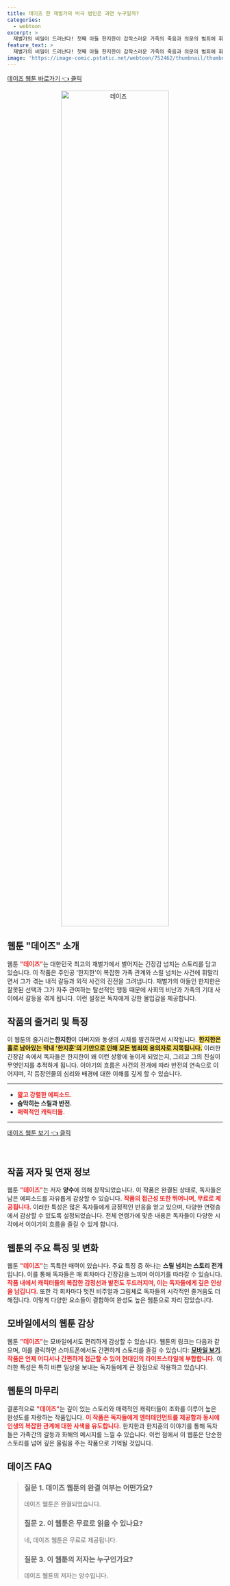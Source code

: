 ```yaml
---
title: 데이즈 한 재벌가의 비극 범인은 과연 누구일까?
categories:
  - webtoon
excerpt: >
  재벌가의 비밀이 드러난다! 첫째 아들 한지한이 갑작스러운 가족의 죽음과 의문의 범죄에 휘말리며 펼쳐지는 긴장감 넘치는 이야기. 진실을 추적하는 그의 운명을 따라가 보세요!
feature_text: >
  재벌가의 비밀이 드러난다! 첫째 아들 한지한이 갑작스러운 가족의 죽음과 의문의 범죄에 휘말리며 펼쳐지는 긴장감 넘치는 이야기. 진실을 추적하는 그의 운명을 따라가 보세요!
image: 'https://image-comic.pstatic.net/webtoon/752462/thumbnail/thumbnail_IMAG21_7293640310992757857.jpg'
---
```


<p><a class="modoo-button" href="https://comic.naver.com/webtoon/list?titleId=752462" rel="nofollow noopener">데이즈 웹툰 바로가기 👈 클릭</a></p>
<figure class="image" style="width: 50%; height: 50%; text-align: center; margin: auto;"><img alt="데이즈" src="https://image-comic.pstatic.net/webtoon/752462/thumbnail/thumbnail_IMAG21_7293640310992757857.jpg" style="width: 100%; height: 100%; object-fit: cover;"/></figure>
<h2 id="웹툰_데이즈소개">웹툰 "데이즈" 소개</h2>
<p>웹툰 <b><span style="color: #ee2323;">"데이즈"</span></b>는 대한민국 최고의 재벌가에서 벌어지는 긴장감 넘치는 스토리를 담고 있습니다. 이 작품은 주인공 '한지한'이 복잡한 가족 관계와 스릴 넘치는 사건에 휘말리면서 그가 겪는 내적 갈등과 외적 사건의 진전을 그려냅니다. 재벌가의 아들인 한지한은 잘못된 선택과 그가 자주 관여하는 탈선적인 행동 때문에 사회의 비난과 가족의 기대 사이에서 갈등을 겪게 됩니다. 이런 설정은 독자에게 강한 몰입감을 제공합니다.</p>
<h2 id="작품_줄거리_및_특징">작품의 줄거리 및 특징</h2>
<p>이 웹툰의 줄거리는<strong><b>한지한</b></strong>이 아버지와 동생의 시체를 발견하면서 시작됩니다. <b><span style="background-color: #ffe066;">한지한은 홀로 남아있는 막내 '한지훈'의 기만으로 인해 모든 범죄의 용의자로 지목됩니다.</span></b> 이러한 긴장감 속에서 독자들은 한지한이 왜 이런 상황에 놓이게 되었는지, 그리고 그의 진실이 무엇인지를 추적하게 됩니다. 이야기의 흐름은 사건의 전개에 따라 반전의 연속으로 이어지며, 각 등장인물의 심리와 배경에 대한 이해를 깊게 할 수 있습니다.</p>
<hr/>
<ul>
<li><b><span style="color: #ee2323;">짧고 강렬한 에피소드.</span></b></li>
<li><b>숨막히는 스릴과 반전.</b></li>
<li><b><span style="color: #ee2323;">매력적인 캐릭터들.</span></b></li>
</ul>
<hr/>
<p><a class="modoo-button" href="https://m.comic.naver.com/webtoon/list?titleId=752462" rel="nofollow noopener">데이즈 웹툰 보기 👈 클릭</a></p><br/>
<h2 id="작품_저자_및_연재_정보">작품 저자 및 연재 정보</h2>
<p>웹툰 <b><span style="color: #ee2323;">"데이즈"</span></b>는 저자 <b>양수</b>에 의해 창작되었습니다.  이 작품은 완결된 상태로, 독자들은 남은 에피소드를 자유롭게 감상할 수 있습니다. <b><span style="color: #ee2323;">작품의 접근성 또한 뛰어나며, 무료로 제공됩니다.</span></b> 이러한 특성은 많은 독자들에게 긍정적인 반응을 얻고 있으며, 다양한 연령층에서 감상할 수 있도록 설정되었습니다. 전체 연령가에 맞춘 내용은 독자들이 다양한 시각에서 이야기의 흐름을 즐길 수 있게 합니다.</p>
<h2 id="웹툰_특징_및_변화">웹툰의 주요 특징 및 변화</h2>
<p>웹툰 <b><span style="color: #ee2323;">"데이즈"</span></b>는 독특한 매력이 있습니다. 주요 특징 중 하나는 <b>스릴 넘치는 스토리 전개</b>입니다. 이를 통해 독자들은 매 회차마다 긴장감을 느끼며 이야기를 따라갈 수 있습니다. <b><span style="color: #ee2323;">작품 내에서 캐릭터들의 복잡한 감정선과 발전도 두드러지며, 이는 독자들에게 깊은 인상을 남깁니다.</span></b> 또한 각 회차마다 멋진 비주얼과 그림체로 독자들의 시각적인 즐거움도 더해집니다. 이렇게 다양한 요소들이 결합하여 완성도 높은 웹툰으로 자리 잡았습니다.</p>
<h2 id="웹툰_모바일_뷰어">모바일에서의 웹툰 감상</h2>
<p>웹툰 <b><span style="color: #ee2323;">"데이즈"</span></b>는 모바일에서도 편리하게 감상할 수 있습니다. 웹툰의 링크는 다음과 같으며, 이를 클릭하면 스마트폰에서도 간편하게 스토리를 즐길 수 있습니다: <b><a href="https://m.comic.naver.com/webtoon/list?titleId=752462" target="_blank">모바일 보기</a></b>. <b><span style="color: #ee2323;">작품은 언제 어디서나 간편하게 접근할 수 있어 현대인의 라이프스타일에 부합합니다.</span></b> 이러한 특성은 특히 바쁜 일상을 보내는 독자들에게 큰 장점으로 작용하고 있습니다.</p>
<h2 id="웹툰_마무리">웹툰의 마무리</h2>
<p>결론적으로 <b><span style="color: #ee2323;">"데이즈"</span></b>는 깊이 있는 스토리와 매력적인 캐릭터들이 조화를 이루어 높은 완성도를 자랑하는 작품입니다. <b><span style="color: #ee2323;">이 작품은 독자들에게 엔터테인먼트를 제공함과 동시에 인생의 복잡한 관계에 대한 사색을 유도합니다.</span></b> 한지한과 한지훈의 이야기를 통해 독자들은 가족간의 갈등과 화해의 메시지를 느낄 수 있습니다. 이런 점에서 이 웹툰은 단순한 스토리를 넘어 깊은 울림을 주는 작품으로 기억될 것입니다.</p>
<h2 id=데이즈_FAQ>데이즈 FAQ</h2>
<div itemscope="" itemtype="https://schema.org/FAQPage"> 
<blockquote> 
<div itemscope="" itemprop="mainEntity" itemtype="https://schema.org/Question"> 
<h3 id="질문_1" itemprop="name">질문 1. 데이즈 웹툰의 완결 여부는 어떤가요?</h3> 
<div itemscope="" itemprop="acceptedAnswer" itemtype="https://schema.org/Answer"> 
<span itemprop="text"> <p>데이즈 웹툰은 완결되었습니다.</p> </span> 
</div> 
</div> 

<div itemscope="" itemprop="mainEntity" itemtype="https://schema.org/Question"> 
<h3 id="질문_2" itemprop="name">질문 2. 이 웹툰은 무료로 읽을 수 있나요?</h3> 
<div itemscope="" itemprop="acceptedAnswer" itemtype="https://schema.org/Answer"> 
<span itemprop="text"> <p>네, 데이즈 웹툰은 무료로 제공됩니다.</p> </span> 
</div> 
</div> 

<div itemscope="" itemprop="mainEntity" itemtype="https://schema.org/Question"> 
<h3 id="질문_3" itemprop="name">질문 3. 이 웹툰의 저자는 누구인가요?</h3> 
<div itemscope="" itemprop="acceptedAnswer" itemtype="https://schema.org/Answer"> 
<span itemprop="text"> <p>데이즈 웹툰의 저자는 양수입니다.</p> </span> 
</div> 
</div> 
</blockquote> 
</div>

